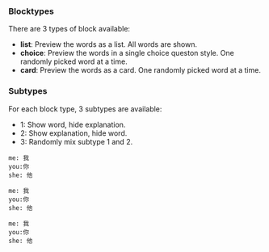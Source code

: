 
### Blocktypes

There are 3 types of block available:

- **list**: Preview the words as a list. All words are shown.
- **choice**: Preview the words in a single choice queston style. One randomly picked word at a time.
- **card**: Preview the words as a card. One randomly picked word at a time.

### Subtypes

For each block type, 3 subtypes are available:

- 1: Show word, hide explanation.
- 2: Show explanation, hide word.
- 3: Randomly mix subtype 1 and 2.

```vocaview-list1
me: 我
you:你
she: 他
```
```vocaview-choice1
me: 我
you:你
she: 他
```
```vocaview-card1
me: 我
you:你
she: 他
```
